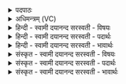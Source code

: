 <details><summary>पदपाठः</summary>

ब्रह्मा॑णि। मे॒। म॒तयः॑। शम्। सु॒तासः॑। शुष्मः॑। इ॒य॒र्त्ति॒। प्रभृ॑त॒ इति॒ प्रभृ॑तः। मे॒। अद्रिः॑। आ। शा॒स॒ते॒। प्रति॑। ह॒र्य्य॒न्ति॒। उ॒क्था। इ॒मा। हरी॒ऽइति॒ हरी॑। व॒ह॒तः॒। ता। नः॒। अच्छ॑। ७८।
</details>

<details><summary>अधिमन्त्रम् (VC)</summary>

- इन्द्रामरुतौ देवते
- अगस्त्य ऋषिः
- विराट्त्रिष्टुप्
- धैवतः
</details>

<details><summary>हिन्दी - स्वामी दयानन्द सरस्वती  - विषयः</summary>

फिर विद्वान् लोग क्या करें, इस विषय को अगले मन्त्र में कहा है ॥
</details>

<details><summary>हिन्दी - स्वामी दयानन्द सरस्वती  - पदार्थः</summary>

पदार्थान्वयभाषाः -  (सुतासः) विद्या और सुन्दर शिक्षा से युक्त ऐश्वर्यवाले (मतयः) बुद्धिमान् लोग (मे) मेरे लिये जिन (ब्रह्माणि) धनों की (प्रति, हर्यन्ति) प्रतीति से कामना करते और (इमा) इन (उक्था) प्रशंसा के योग्य वेदवचनों की (आ, शासते) अभिलाषा करते हैं और (शुष्मः) बलकारी (प्रभृतः) अच्छे प्रकार हवनादि से पुष्ट किया (अद्रिः) मेघ (मे) मेरे लिये जिस (शम्) सुख को (इयर्त्ति) पहुँचाता (ता) उनको (नः) हमारे लिये (हरी) हरणशील अध्यापक और अध्येता (अच्छा, वहतः) अच्छे प्रकार प्राप्त होते हैं ॥७८ ॥
</details>

<details><summary>हिन्दी - स्वामी दयानन्द सरस्वती  - भावार्थः</summary>

भावार्थभाषाः -  हे विद्वानों ! जिस कर्म से विद्या और मेघ की उन्नति हो उसकी क्रिया करो। जो लोग तुमसे विद्या और सुशिक्षा चाहते हैं, उनको प्रीति से देओ और जो आपसे अधिक विद्यावाले हों, उनसे तुम विद्या ग्रहण करो ॥७८ ॥
</details>

<details><summary>संस्कृत - स्वामी दयानन्द सरस्वती  - विषयः</summary>

पुनर्विद्वांसः किं कुर्युरित्याह ॥
</details>

<details><summary>संस्कृत - स्वामी दयानन्द सरस्वती  - पदार्थः</summary>

पदार्थान्वयभाषाः -  सुतासो मतयो मे यानि ब्रह्माणि प्रति हर्य्यन्ति इमोक्थाऽऽशासते शुष्मः प्रभृतोऽद्रिर्मे यत् शमियर्त्ति ता तानि नोऽस्मभ्यं हर्य्यच्छ वहतः ॥७८ ॥
</details>

<details><summary>संस्कृत - स्वामी दयानन्द सरस्वती  - भावार्थः</summary>

भावार्थभाषाः -  हे विद्वांसो ! येन कर्मणा विद्यामेधोन्नतिः स्यात् तत्कुरुत ये युष्मद्विद्यासुशिक्षे कामयन्ते तान् प्रीत्या प्रयच्छत ये भवद्भ्योऽधिकास्तेभ्यो यूयं विद्यां गृह्णीत ॥७८ ॥
</details>